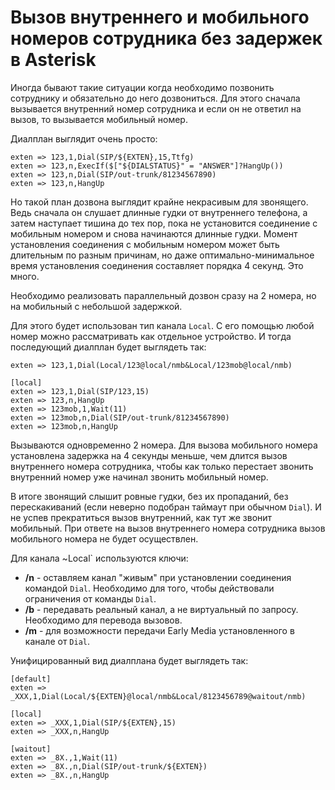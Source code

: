 # Вызов внутреннего и мобильного номеров сотрудника без задержек в Asterisk

Иногда бывают такие ситуации когда необходимо позвонить сотруднику и обязательно до него дозвониться. Для этого сначала вызывается внутренний номер сотрудника и если он не ответил на вызов, то вызывается мобильный номер.

Диалплан выглядит очень просто:

    exten => 123,1,Dial(SIP/${EXTEN},15,Ttfg)
    exten => 123,n,ExecIf($["${DIALSTATUS}" = "ANSWER"]?HangUp())
    exten => 123,n,Dial(SIP/out-trunk/81234567890)
    exten => 123,n,HangUp

Но такой план дозвона выглядит крайне некрасивым для звонящего. Ведь сначала он слушает длинные гудки от внутреннего телефона, а затем наступает тишина до тех пор, пока не установится соединение с мобильным номером и снова начинаются длинные гудки. Момент установления соединения с мобильным номером может быть длительным по разным причинам, но даже оптимально-минимальное время установления соединения составляет порядка 4 секунд. Это много.

Необходимо реализовать параллельный дозвон сразу на 2 номера, но на мобильный с небольшой задержкой.

Для этого будет использован тип канала `Local`. С его помощью любой номер можно рассматривать как отдельное устройство. И тогда последующий диалплан будет выглядеть так:

    exten => 123,1,Dial(Local/123@local/nmb&Local/123mob@local/nmb)

    [local]
    exten => 123,1,Dial(SIP/123,15)
    exten => 123,n,HangUp
    exten => 123mob,1,Wait(11)
    exten => 123mob,n,Dial(SIP/out-trunk/81234567890)
    exten => 123mob,n,HangUp

Вызываются одновременно 2 номера. Для вызова мобильного номера установлена задержка на 4 секунды меньше, чем длится вызов внутреннего номера сотрудника, чтобы как только перестает звонить внутренний номер уже начинал звонить мобильный номер.

В итоге звонящий слышит ровные гудки, без их пропаданий, без перескакиваний (если неверно подобран таймаут при обычном `Dial`). И не успев прекратиться вызов внутренний, как тут же звонит мобильный. При ответе на вызов внутреннего номера сотрудника вызов мобильного номера не будет осуществлен.

Для канала ~Local` используются ключи:

* **/n** - оставляем канал "живым" при установлении соединения командой `Dial`. Необходимо для того, чтобы действовали ограничения от команды `Dial`.
* **/b** - передавать реальный канал, а не виртуальный по запросу. Необходимо для перевода вызовов.
* **/m** - для возможности передачи Early Media установленного в канале от `Dial`.


Унифицированный вид диалплана будет выглядеть так:

    [default]
    exten => _XXX,1,Dial(Local/${EXTEN}@local/nmb&Local/8123456789@waitout/nmb)

    [local]
    exten => _XXX,1,Dial(SIP/${EXTEN},15)
    exten => _XXX,n,HangUp

    [waitout]
    exten => _8X.,1,Wait(11)
    exten => _8X.,n,Dial(SIP/out-trunk/${EXTEN})
    exten => _8X.,n,HangUp



